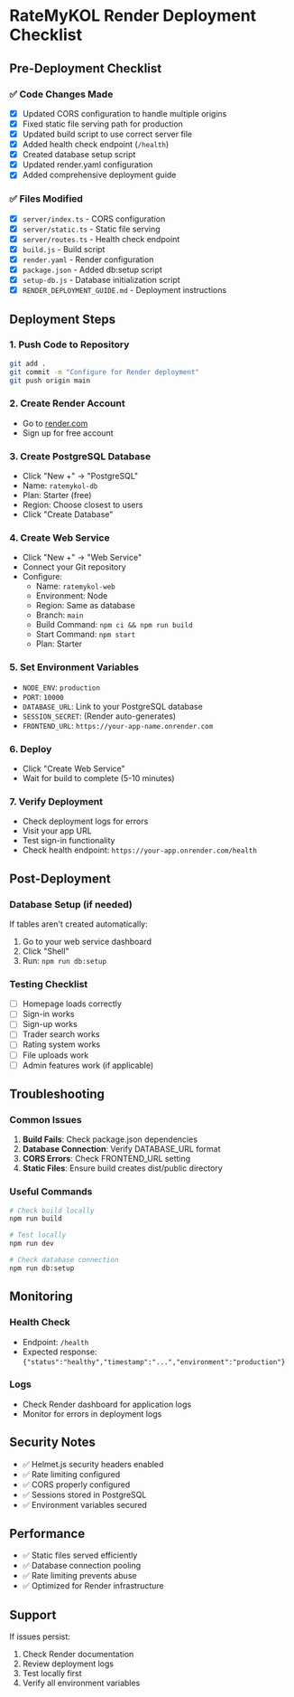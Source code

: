 # RateMyKOL Render Deployment Checklist

## Pre-Deployment Checklist

### ✅ Code Changes Made
- [x] Updated CORS configuration to handle multiple origins
- [x] Fixed static file serving path for production
- [x] Updated build script to use correct server file
- [x] Added health check endpoint (`/health`)
- [x] Created database setup script
- [x] Updated render.yaml configuration
- [x] Added comprehensive deployment guide

### ✅ Files Modified
- [x] `server/index.ts` - CORS configuration
- [x] `server/static.ts` - Static file serving
- [x] `server/routes.ts` - Health check endpoint
- [x] `build.js` - Build script
- [x] `render.yaml` - Render configuration
- [x] `package.json` - Added db:setup script
- [x] `setup-db.js` - Database initialization script
- [x] `RENDER_DEPLOYMENT_GUIDE.md` - Deployment instructions

## Deployment Steps

### 1. Push Code to Repository
```bash
git add .
git commit -m "Configure for Render deployment"
git push origin main
```

### 2. Create Render Account
- Go to [render.com](https://render.com)
- Sign up for free account

### 3. Create PostgreSQL Database
- Click "New +" → "PostgreSQL"
- Name: `ratemykol-db`
- Plan: Starter (free)
- Region: Choose closest to users
- Click "Create Database"

### 4. Create Web Service
- Click "New +" → "Web Service"
- Connect your Git repository
- Configure:
  - Name: `ratemykol-web`
  - Environment: Node
  - Region: Same as database
  - Branch: `main`
  - Build Command: `npm ci && npm run build`
  - Start Command: `npm start`
  - Plan: Starter

### 5. Set Environment Variables
- `NODE_ENV`: `production`
- `PORT`: `10000`
- `DATABASE_URL`: Link to your PostgreSQL database
- `SESSION_SECRET`: (Render auto-generates)
- `FRONTEND_URL`: `https://your-app-name.onrender.com`

### 6. Deploy
- Click "Create Web Service"
- Wait for build to complete (5-10 minutes)

### 7. Verify Deployment
- Check deployment logs for errors
- Visit your app URL
- Test sign-in functionality
- Check health endpoint: `https://your-app.onrender.com/health`

## Post-Deployment

### Database Setup (if needed)
If tables aren't created automatically:
1. Go to your web service dashboard
2. Click "Shell"
3. Run: `npm run db:setup`

### Testing Checklist
- [ ] Homepage loads correctly
- [ ] Sign-in works
- [ ] Sign-up works
- [ ] Trader search works
- [ ] Rating system works
- [ ] File uploads work
- [ ] Admin features work (if applicable)

## Troubleshooting

### Common Issues
1. **Build Fails**: Check package.json dependencies
2. **Database Connection**: Verify DATABASE_URL format
3. **CORS Errors**: Check FRONTEND_URL setting
4. **Static Files**: Ensure build creates dist/public directory

### Useful Commands
```bash
# Check build locally
npm run build

# Test locally
npm run dev

# Check database connection
npm run db:setup
```

## Monitoring

### Health Check
- Endpoint: `/health`
- Expected response: `{"status":"healthy","timestamp":"...","environment":"production"}`

### Logs
- Check Render dashboard for application logs
- Monitor for errors in deployment logs

## Security Notes
- ✅ Helmet.js security headers enabled
- ✅ Rate limiting configured
- ✅ CORS properly configured
- ✅ Sessions stored in PostgreSQL
- ✅ Environment variables secured

## Performance
- ✅ Static files served efficiently
- ✅ Database connection pooling
- ✅ Rate limiting prevents abuse
- ✅ Optimized for Render infrastructure

## Support
If issues persist:
1. Check Render documentation
2. Review deployment logs
3. Test locally first
4. Verify all environment variables 